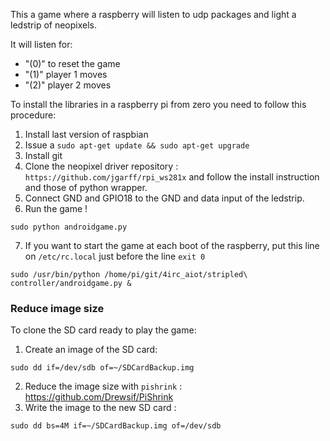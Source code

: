 This a game where a raspberry will listen to udp packages and light a ledstrip of neopixels.

It will listen for:
- "(0)" to reset the game
- "(1)" player 1 moves
- "(2)" player 2 moves

To install the libraries in a raspberry pi from zero you need to follow this procedure:
1. Install last version of raspbian
2. Issue a `sudo apt-get update && sudo apt-get upgrade`
3. Install git 
4. Clone the neopixel driver repository : `https://github.com/jgarff/rpi_ws281x` and follow the install instruction and those of python wrapper.
5. Connect GND and GPIO18 to the GND and data input of the ledstrip.
6. Run the game !
```
sudo python androidgame.py
```
7. If you want to start the game at each boot of the raspberry, put this line on `/etc/rc.local` just before the line `exit 0`
```
sudo /usr/bin/python /home/pi/git/4irc_aiot/stripled\ controller/androidgame.py &
```

### Reduce image size
To clone the SD card ready to play the game:
1. Create an image of the SD card:
```
sudo dd if=/dev/sdb of=~/SDCardBackup.img
```
2. Reduce the image size with `pishrink` : https://github.com/Drewsif/PiShrink
3. Write the image to the new SD card :
```
sudo dd bs=4M if=~/SDCardBackup.img of=/dev/sdb
``` 


